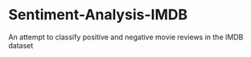 # Sentiment-Analysis-IMDB
An attempt to classify positive and negative movie reviews in the IMDB dataset
